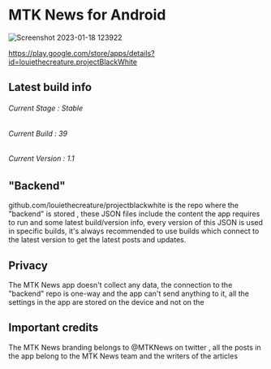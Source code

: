 # MTK News for Android
![Screenshot 2023-01-18 123922](https://user-images.githubusercontent.com/79132875/213139685-08eb176c-ea4a-446d-8d45-9fc3c1cd7b77.jpg)

https://play.google.com/store/apps/details?id=louiethecreature.projectBlackWhite

Latest build info
---------------------------------
###### Current Stage : Stable
###### Current Build : 39
###### Current Version : 1.1

"Backend"
--------------------------
github.com/louiethecreature/projectblackwhite is the repo where the "backend" is stored , these JSON files include the content the app requires to run and some latest build/version info, every version of this JSON is used in specific builds, it's always recommended to use builds which connect to the latest version to get the latest posts and updates.

Privacy
--------------------------
The MTK News app doesn't collect any data, the connection to the "backend" repo is one-way and the app can't send anything to it, all the settings in the app are stored on the device and not on the 

Important credits
----------------------------
The MTK News branding belongs to @MTKNews on twitter , all the posts in the app belong to the MTK News team and the writers of the articles
